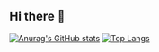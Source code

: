 ## Hi there 👋

<!--
**denryu07/denryu07** is a ✨ _special_ ✨ repository because its `README.md` (this file) appears on your GitHub profile.

Here are some ideas to get you started:

- 🔭 I’m currently working on ...
- 🌱 I’m currently learning ...
- 👯 I’m looking to collaborate on ...
- 🤔 I’m looking for help with ...
- 💬 Ask me about ...
- 📫 How to reach me: ...
- 😄 Pronouns: ...
- ⚡ Fun fact: ...
-->

[![Anurag's GitHub stats](https://github-readme-stats.vercel.app/api?username=<ユーザー名>)](https://github.com/anuraghazra/github-readme-stats)
[![Top Langs](https://github-readme-stats.vercel.app/api/top-langs/?username=<ユーザー名>)](https://github.com/anuraghazra/github-readme-stats)

